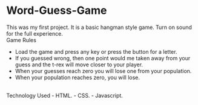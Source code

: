 # Word-Guess-Game

This was my first project. It is a basic hangman style game. Turn on sound for the full experience.
<br>
Game Rules
-	Load the game and press any key or press the button for a letter. 
-	If you guessed wrong, then one point would me taken away from your guess and the t-rex will move closer to your player. 
-	When your guesses reach zero you will lose one from your population. 
-	When your population reaches zero, you will lose.
<br>
Technology Used  
- HTML.
- CSS.
- Javascript.
